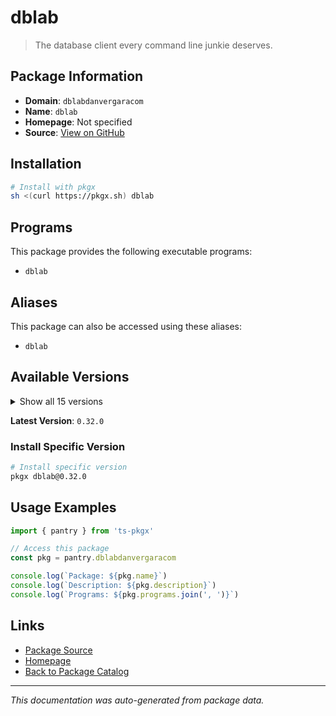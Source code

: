 # dblab

> The database client every command line junkie deserves.

## Package Information

- **Domain**: `dblabdanvergaracom`
- **Name**: `dblab`
- **Homepage**: Not specified
- **Source**: [View on GitHub](https://github.com/pkgxdev/pantry/tree/main/projects/dblab.danvergara.com/package.yml)

## Installation

```bash
# Install with pkgx
sh <(curl https://pkgx.sh) dblab
```

## Programs

This package provides the following executable programs:

- `dblab`

## Aliases

This package can also be accessed using these aliases:

- `dblab`

## Available Versions

<details>
<summary>Show all 15 versions</summary>

- `0.32.0`, `0.31.0`, `0.30.1`, `0.30.0`, `0.29.0`
- `0.28.1`, `0.28.0`, `0.27.0`, `0.26.0`, `0.25.0`
- `0.24.1`, `0.24.0`, `0.23.0`, `0.22.0`, `0.21.0`

</details>

**Latest Version**: `0.32.0`

### Install Specific Version

```bash
# Install specific version
pkgx dblab@0.32.0
```

## Usage Examples

```typescript
import { pantry } from 'ts-pkgx'

// Access this package
const pkg = pantry.dblabdanvergaracom

console.log(`Package: ${pkg.name}`)
console.log(`Description: ${pkg.description}`)
console.log(`Programs: ${pkg.programs.join(', ')}`)
```

## Links

- [Package Source](https://github.com/pkgxdev/pantry/tree/main/projects/dblab.danvergara.com/package.yml)
- [Homepage](#)
- [Back to Package Catalog](../package-catalog.md)

---

*This documentation was auto-generated from package data.*

